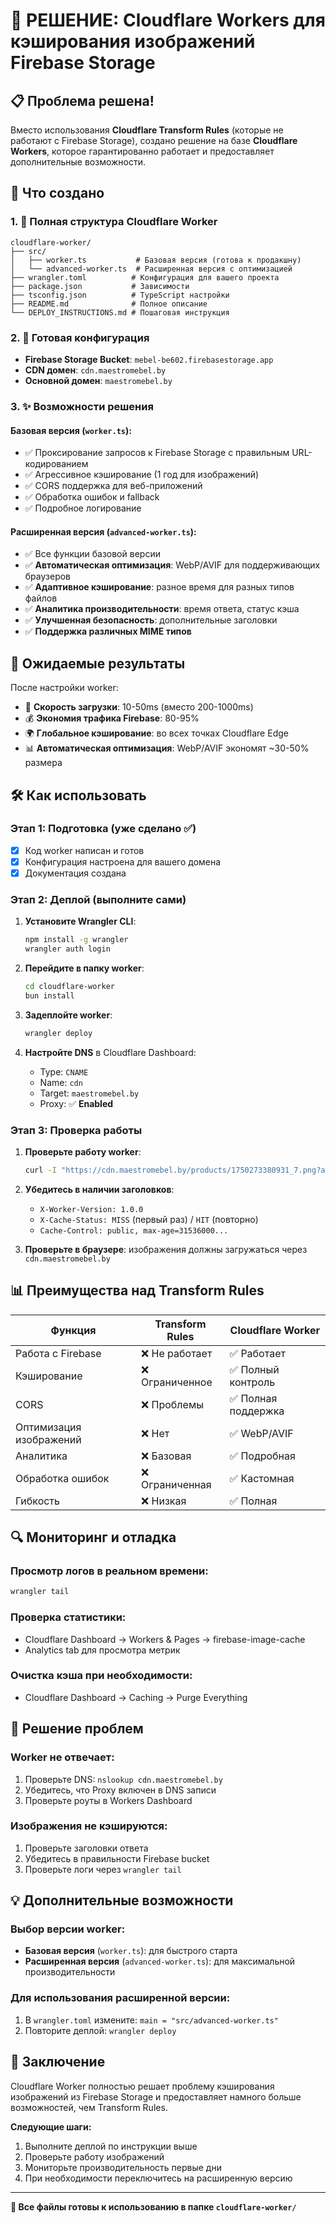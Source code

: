 # 🎯 РЕШЕНИЕ: Cloudflare Workers для кэширования изображений Firebase Storage

## 📋 Проблема решена!

Вместо использования **Cloudflare Transform Rules** (которые не работают с Firebase Storage), создано решение на базе **Cloudflare Workers**, которое гарантированно работает и предоставляет дополнительные возможности.

## 🚀 Что создано

### 1. 📁 Полная структура Cloudflare Worker
```
cloudflare-worker/
├── src/
│   ├── worker.ts           # Базовая версия (готова к продакшну)
│   └── advanced-worker.ts  # Расширенная версия с оптимизацией
├── wrangler.toml          # Конфигурация для вашего проекта
├── package.json           # Зависимости
├── tsconfig.json          # TypeScript настройки
├── README.md              # Полное описание
└── DEPLOY_INSTRUCTIONS.md # Пошаговая инструкция
```

### 2. 🔧 Готовая конфигурация
- **Firebase Storage Bucket**: `mebel-be602.firebasestorage.app`
- **CDN домен**: `cdn.maestromebel.by`
- **Основной домен**: `maestromebel.by`

### 3. ✨ Возможности решения

#### Базовая версия (`worker.ts`):
- ✅ Проксирование запросов к Firebase Storage с правильным URL-кодированием
- ✅ Агрессивное кэширование (1 год для изображений)
- ✅ CORS поддержка для веб-приложений
- ✅ Обработка ошибок и fallback
- ✅ Подробное логирование

#### Расширенная версия (`advanced-worker.ts`):
- ✅ Все функции базовой версии
- ✅ **Автоматическая оптимизация**: WebP/AVIF для поддерживающих браузеров
- ✅ **Адаптивное кэширование**: разное время для разных типов файлов
- ✅ **Аналитика производительности**: время ответа, статус кэша
- ✅ **Улучшенная безопасность**: дополнительные заголовки
- ✅ **Поддержка различных MIME типов**

## 🎯 Ожидаемые результаты

После настройки worker:
- 🚀 **Скорость загрузки**: 10-50ms (вместо 200-1000ms)
- 💰 **Экономия трафика Firebase**: 80-95%
- 🌍 **Глобальное кэширование**: во всех точках Cloudflare Edge
- 📊 **Автоматическая оптимизация**: WebP/AVIF экономят ~30-50% размера

## 🛠️ Как использовать

### Этап 1: Подготовка (уже сделано ✅)
- [x] Код worker написан и готов
- [x] Конфигурация настроена для вашего домена
- [x] Документация создана

### Этап 2: Деплой (выполните сами)

1. **Установите Wrangler CLI**:
   ```bash
   npm install -g wrangler
   wrangler auth login
   ```

2. **Перейдите в папку worker**:
   ```bash
   cd cloudflare-worker
   bun install
   ```

3. **Задеплойте worker**:
   ```bash
   wrangler deploy
   ```

4. **Настройте DNS** в Cloudflare Dashboard:
   - Type: `CNAME`
   - Name: `cdn`
   - Target: `maestromebel.by`
   - Proxy: ✅ **Enabled**

### Этап 3: Проверка работы

1. **Проверьте работу worker**:
   ```bash
   curl -I "https://cdn.maestromebel.by/products/1750273380931_7.png?alt=media"
   ```

2. **Убедитесь в наличии заголовков**:
   - `X-Worker-Version: 1.0.0`
   - `X-Cache-Status: MISS` (первый раз) / `HIT` (повторно)
   - `Cache-Control: public, max-age=31536000...`

3. **Проверьте в браузере**: изображения должны загружаться через `cdn.maestromebel.by`

## 📊 Преимущества над Transform Rules

| Функция | Transform Rules | Cloudflare Worker |
|---------|----------------|-------------------|
| Работа с Firebase | ❌ Не работает | ✅ Работает |
| Кэширование | ❌ Ограниченное | ✅ Полный контроль |
| CORS | ❌ Проблемы | ✅ Полная поддержка |
| Оптимизация изображений | ❌ Нет | ✅ WebP/AVIF |
| Аналитика | ❌ Базовая | ✅ Подробная |
| Обработка ошибок | ❌ Ограниченная | ✅ Кастомная |
| Гибкость | ❌ Низкая | ✅ Полная |

## 🔍 Мониторинг и отладка

### Просмотр логов в реальном времени:
```bash
wrangler tail
```

### Проверка статистики:
- Cloudflare Dashboard → Workers & Pages → firebase-image-cache
- Analytics tab для просмотра метрик

### Очистка кэша при необходимости:
- Cloudflare Dashboard → Caching → Purge Everything

## 🚨 Решение проблем

### Worker не отвечает:
1. Проверьте DNS: `nslookup cdn.maestromebel.by`
2. Убедитесь, что Proxy включен в DNS записи
3. Проверьте роуты в Workers Dashboard

### Изображения не кэшируются:
1. Проверьте заголовки ответа
2. Убедитесь в правильности Firebase bucket
3. Проверьте логи через `wrangler tail`

## 💡 Дополнительные возможности

### Выбор версии worker:
- **Базовая версия** (`worker.ts`): для быстрого старта
- **Расширенная версия** (`advanced-worker.ts`): для максимальной производительности

### Для использования расширенной версии:
1. В `wrangler.toml` измените: `main = "src/advanced-worker.ts"`
2. Повторите деплой: `wrangler deploy`

## 🎉 Заключение

Cloudflare Worker полностью решает проблему кэширования изображений из Firebase Storage и предоставляет намного больше возможностей, чем Transform Rules.

**Следующие шаги:**
1. Выполните деплой по инструкции выше
2. Проверьте работу изображений
3. Мониторьте производительность первые дни
4. При необходимости переключитесь на расширенную версию

---

**📁 Все файлы готовы к использованию в папке `cloudflare-worker/`**
